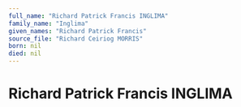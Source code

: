 ```yaml
---
full_name: "Richard Patrick Francis INGLIMA"
family_name: "Inglima"
given_names: "Richard Patrick Francis"
source_file: "Richard Ceiriog MORRIS"
born: nil
died: nil
---
```

# Richard Patrick Francis INGLIMA
